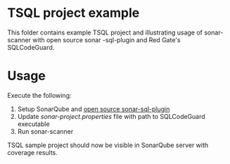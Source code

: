 # TSQL project example #
This folder contains example TSQL project and illustrating usage of sonar-scanner with open source sonar -sql-plugin and Red Gate's SQLCodeGuard.

# Usage #
Execute the following:
 1. Setup SonarQube and [open source sonar-sql-plugin](https://github.com/gretard/sonar-sql-plugin)
 2. Update *sonar-project.properties* file with path to SQLCodeGuard executable
 3. Run sonar-scanner

TSQL sample project should now be visible in SonarQube server with coverage results.
